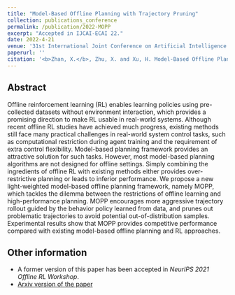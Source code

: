 ```yaml
---
title: "Model-Based Offline Planning with Trajectory Pruning"
collection: publications_conference
permalink: /publication/2022-MOPP
excerpt: "Accepted in IJCAI-ECAI 22."
date: 2022-4-21
venue: '31st International Joint Conference on Artificial Intelligence and the 25th European Conference on Artificial Intelligence (IJCAI-ECAI 22)'
paperurl: ''
citation: '<b>Zhan, X.</b>, Zhu, X. and Xu, H. Model-Based Offline Planning with Trajectory Pruning. In <i>31st International Joint Conference on Artificial Intelligence and the 25th European Conference on Artificial Intelligence (IJCAI-ECAI 22)</i>.'
---
```


Abstract
---

Offline reinforcement learning (RL) enables learning policies using pre-collected datasets without environment interaction, which provides a promising direction to make RL usable in real-world systems. Although recent offline RL studies have achieved much progress, existing methods still face many practical challenges in real-world system control tasks, such as computational restriction during agent training and the requirement of extra control flexibility. Model-based planning framework provides an attractive solution for such tasks. However, most model-based planning algorithms are not designed for offline settings. Simply combining the ingredients of offline RL with existing methods either provides over-restrictive planning or leads to inferior performance. We propose a new light-weighted model-based offline planning framework, namely MOPP, which tackles the dilemma between the restrictions of offline learning and high-performance planning. MOPP encourages more aggressive trajectory rollout guided by the behavior policy learned from data, and prunes out problematic trajectories to avoid potential out-of-distribution samples. Experimental results show that MOPP provides competitive performance compared with existing model-based offline planning and RL approaches.

Other information
---
* A former version of this paper has been accepted in <i>NeurIPS 2021 Offline RL Workshop</i>.
* [Arxiv version of the paper](https://arxiv.org/pdf/2105.07351.pdf)